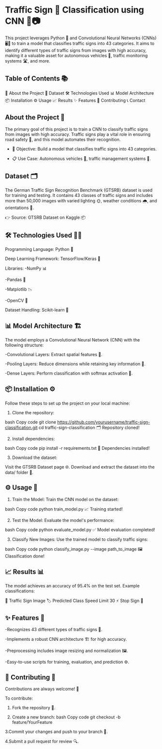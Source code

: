 #  Traffic Sign 🚦 Classification using CNN 🧠📷
This project leverages Python 🐍 and Convolutional Neural Networks (CNNs) 🖥️🤖 to train a model that classifies traffic signs into 43 categories. It aims to identify different types of traffic signs from images with high accuracy, making it a valuable asset for autonomous vehicles 🚗, traffic monitoring systems 🛣️, and more.

## Table of Contents 📚
📌 About the Project
📂 Dataset
🛠️ Technologies Used
📊 Model Architecture
📦 Installation
⚙️ Usage
📈 Results
✨ Features
🤝 Contributing
📞 Contact


##  About the Project 🌟
The primary goal of this project is to train a CNN to classify traffic signs from images with high accuracy. Traffic signs play a vital role in ensuring road safety 🚦, and this model automates their recognition.

- 🎯 Objective: Build a model that classifies traffic signs into 43 categories.

- 📋 Use Case: Autonomous vehicles 🚙, traffic management systems 🛑.

## Dataset 🗂️
The German Traffic Sign Recognition Benchmark (GTSRB) dataset is used for training and testing. It contains 43 classes of traffic signs and includes more than 50,000 images with varied lighting 🌞, weather conditions 🌧️, and orientations 🔄.

👉 Source: GTSRB Dataset on Kaggle 📦

## 🛠️ Technologies Used 🧑‍💻
Programming Language: Python 🐍

Deep Learning Framework: TensorFlow/Keras 🤖

Libraries:
-NumPy 📊

-Pandas 📑

-Matplotlib 📉

-OpenCV 🎥

Dataset Handling: Scikit-learn 🧪

## 📊 Model Architecture 🏗️
The model employs a Convolutional Neural Network (CNN) with the following structure:

-Convolutional Layers: Extract spatial features 🧩.

-Pooling Layers: Reduce dimensions while retaining key information 📏.

-Dense Layers: Perform classification with softmax activation 🎯.

## 📦 Installation ⚙️
Follow these steps to set up the project on your local machine:

1. Clone the repository:

bash
Copy code
git clone https://github.com/yourusername/traffic-sign-classification.git
cd traffic-sign-classification
🗂️ Repository cloned!

2. Install dependencies:

bash
Copy code
pip install -r requirements.txt
🔧 Dependencies installed!

3. Download the dataset:

Visit the GTSRB Dataset page 🌐.
Download and extract the dataset into the data/ folder 📂.

## ⚙️ Usage 🚀
1. Train the Model:
Train the CNN model on the dataset:

bash
Copy code
python train_model.py
📈 Training started!

2. Test the Model:
Evaluate the model's performance:

bash
Copy code
python evaluate_model.py
✅ Model evaluation completed!

3. Classify New Images:
Use the trained model to classify traffic signs:

bash
Copy code
python classify_image.py --image path_to_image
🖼️ Classification done!

## 📈 Results 📊
The model achieves an accuracy of 95.4% on the test set.
Example classifications:

🚦 Traffic Sign Image	🏷️ Predicted Class
Speed Limit 30 ⚡
Stop Sign 🛑

## ✨ Features 🌟
-Recognizes 43 different types of traffic signs 🚦.

-Implements a robust CNN architecture 🏗️ for high accuracy.

-Preprocessing includes image resizing and normalization 🖼️.

-Easy-to-use scripts for training, evaluation, and prediction ⚙️.

## 🤝 Contributing 🌟
Contributions are always welcome! 🎉

To contribute:

1. Fork the repository 🍴.

2. Create a new branch:
bash
Copy code
git checkout -b feature/YourFeature

3.Commit your changes and push to your branch 🚀.

4.Submit a pull request for review 🔍.
